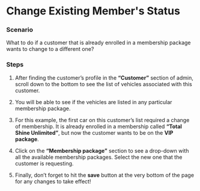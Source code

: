 # Change Existing Member's Status

### Scenario

What to do if a customer that is already enrolled in a membership package wants to change to a different one?

### Steps

1. After finding the customer’s profile in the **“Customer”** section of admin, scroll down to the bottom to see the list of vehicles associated with this customer.

2. You will be able to see if the vehicles are listed in any particular membership package.

3. For this example, the first car on this customer’s list required a change of membership. It is already enrolled in a membership called **“Total Shine Unlimited”**, but now the customer wants to be on the **VIP package**.

4. Click on the **“Membership package”** section to see a drop-down with all the available membership packages. Select the new one that the customer is requesting.

5. Finally, don’t forget to hit the **save** button at the very bottom of the page for any changes to take effect!

